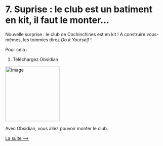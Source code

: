 # 7. Suprise : le club est un batiment en kit, il faut le monter...

Nouvelle surprise : le club de Cochinchines est en kit ! A construire vous-mêmes, les tommies direz _Do it Yourself_ ! 

Pour cela : 

1. Téléchargez Obsidian

<a href="https://obsidian.md/download" target="_blank" title="Click to visit">
        <img width="172" alt="image" src="https://github.com/user-attachments/assets/278b6239-2095-4820-a333-85f2cb6fe324">
    </a>

Avec Obsidian, vous allez pouvoir monter le club. 

[La suite -->](8_inviter_les_vacanciers.md)
